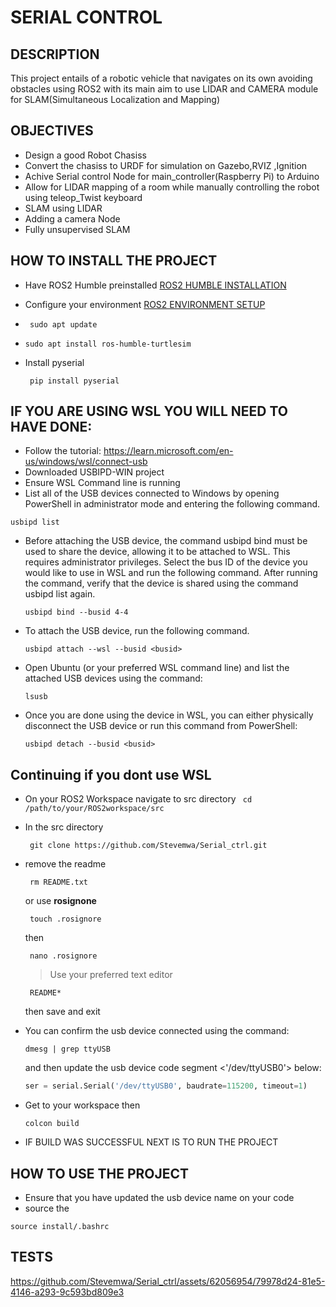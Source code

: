 # SERIAL CONTROL
## DESCRIPTION

This project entails of a robotic vehicle that navigates on its own avoiding obstacles using ROS2 with its main aim to use LIDAR and CAMERA module for SLAM(Simultaneous Localization and Mapping)
## OBJECTIVES
* Design a good Robot Chasiss
* Convert the chasiss to URDF for simulation on Gazebo,RVIZ ,Ignition
* Achive Serial control Node for  main_controller(Raspberry Pi) to Arduino
* Allow for LIDAR mapping of a room while manually controlling the robot using teleop_Twist keyboard
* SLAM using LIDAR
* Adding a camera Node
* Fully unsupervised SLAM
## HOW TO INSTALL THE PROJECT
* Have ROS2 Humble preinstalled [ROS2 HUMBLE INSTALLATION](https://docs.ros.org/en/humble/Installation.html)
* Configure your environment [ROS2 ENVIRONMENT SETUP](https://docs.ros.org/en/humble/Tutorials/Beginner-CLI-Tools/Configuring-ROS2-Environment.html)
* ```
   sudo apt update
  ```

* ```
  sudo apt install ros-humble-turtlesim
  ```
* Install pyserial
  ```
   pip install pyserial
  ```
## IF YOU ARE USING WSL YOU WILL NEED TO HAVE DONE:
* Follow the tutorial: https://learn.microsoft.com/en-us/windows/wsl/connect-usb
* Downloaded USBIPD-WIN project 
* Ensure WSL Command line is running
* List all of the USB devices connected to Windows by opening PowerShell in administrator mode and entering the following command. 
```
usbipd list
```
* Before attaching the USB device, the command usbipd bind must be used to share the device, allowing it to be attached to WSL. This requires administrator privileges. Select the bus ID of the device you would like to use in WSL and run the following command. After running the command, verify that the device is shared using the command usbipd list again.
  ```
  usbipd bind --busid 4-4
  ```
* To attach the USB device, run the following command.
  ```
  usbipd attach --wsl --busid <busid>
  ```
* Open Ubuntu (or your preferred WSL command line) and list the attached USB devices using the command:
  ```
  lsusb
  ```
* Once you are done using the device in WSL, you can either physically disconnect the USB device or run this command from PowerShell:
    ```
    usbipd detach --busid <busid>
    ```

  
## Continuing if you dont use WSL

* On your ROS2 Workspace navigate to src directory ``` cd /path/to/your/ROS2workspace/src```
* In the src directory
   ```
    git clone https://github.com/Stevemwa/Serial_ctrl.git
   ```
* remove the readme
  ```
   rm README.txt
  ```
  or use **rosignone**
  ```
   touch .rosignore
  ```
  then
  ```
   nano .rosignore
  ```
  > Use your preferred text editor
  ```
   README*
  ```
  then save and exit
* You can confirm the usb device connected using the command:
  ```
  dmesg | grep ttyUSB
  ```
  and then update the usb device code segment <'/dev/ttyUSB0'> below:
  ```python
  ser = serial.Serial('/dev/ttyUSB0', baudrate=115200, timeout=1)
  ```


* Get to your workspace then
   ```
   colcon build
   ```
* IF BUILD WAS SUCCESSFUL NEXT IS TO RUN THE PROJECT
## HOW TO USE THE PROJECT
* Ensure that you have updated the usb device name on your code
* source the 
```
source install/.bashrc
```
## TESTS


https://github.com/Stevemwa/Serial_ctrl/assets/62056954/79978d24-81e5-4146-a293-9c593bd809e3

